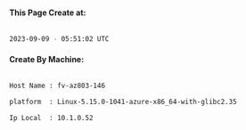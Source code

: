 
   
#### This Page Create at:

```bash

2023-09-09 - 05:51:02 UTC

```

#### Create By Machine:

```bash

Host Name : fv-az803-146

platform  : Linux-5.15.0-1041-azure-x86_64-with-glibc2.35

Ip Local  : 10.1.0.52

```

